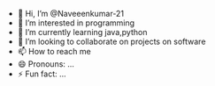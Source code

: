 - 👋 Hi, I’m @Naveeenkumar-21
- 👀 I’m interested in programming
- 🌱 I’m currently learning java,python
- 💞️ I’m looking to collaborate on projects on software
- 📫 How to reach me 
- 😄 Pronouns: ...
- ⚡ Fun fact: ...
